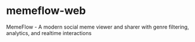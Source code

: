 # memeflow-web
MemeFlow - A modern social meme viewer and sharer with genre filtering, analytics, and realtime interactions
